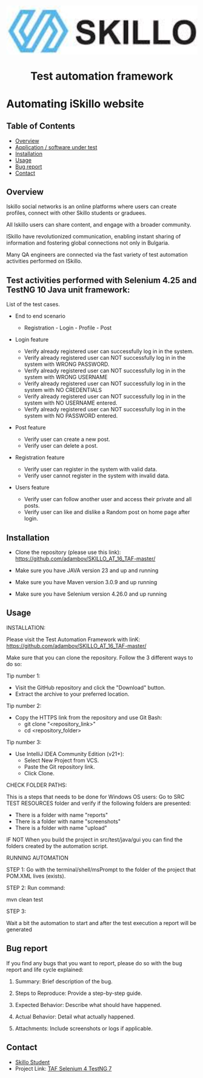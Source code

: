 <img align="center" src="skilloLogo.png" alt="Skillo Academy Logo" />


<div align="center">

# Test automation framework
</div>

# Automating iSkillo website

## Table of Contents
- [Overview](#overview)
- [Application / software under test]()
- [Installation](#installation)
- [Usage](#usage)
- [Bug report](#bug-report)
- [Contact](#contact)

## Overview
Iskillo social networks is an online platforms where users can create profiles,
connect with other Skillo students or graduees.

All Iskillo users can share content, and engage with
a broader community.

ISkillo have revolutionized communication,
enabling instant sharing of information and fostering
global connections not only in Bulgaria.

Many QA engineers are connected via the fast variety of test automation activities performed on ISkillo.

## Test activities performed with Selenium 4.25 and TestNG 10 Java unit framework:

List of the test cases.

- End to end scenario
  - Registration - Login - Profile - Post

- Login feature
  - Verify already registered user can successfully log in in the system.
  - Verify already registered user can NOT successfully log in in the system  with WRONG PASSWORD.
  - Verify already registered user can NOT successfully log in in the system  with WRONG USERNAME
  - Verify already registered user can NOT successfully log in in the system  with NO CREDENTIALS
  - Verify already registered user can NOT successfully log in in the system  with NO USERNAME entered.
  - Verify already registered user can NOT successfully log in in the system  with NO PASSWORD entered.

- Post feature
  - Verify  user can create a new post.
  - Verify user can delete a post.

- Registration feature
    - Verify user can register in the system with valid data.
    - Verify user cannot register in the system with invalid data.
  
- Users feature
    - Verify user can follow another user and access their private and all posts.
    - Verify user can like and dislike a Random post on home page after login.
  
## Installation

- Clone the repository (please use this link): https://github.com/adambov/SKILLO_AT_16_TAF-master/
  
- Make sure you have JAVA version 23 and up and running

- Make sure you have Maven version 3.0.9 and up running

- Make sure you have Selenium version 4.26.0 and up running 


## Usage

INSTALLATION:

Please visit the Test Automation Framework with linK: https://github.com/adambov/SKILLO_AT_16_TAF-master/

Make sure that you can clone the repository. Follow the 3 different ways to do so:

Tip number 1:
- Visit the GitHub repository and click the "Download" button.
- Extract the archive to your preferred location.

Tip number 2:
- Copy the HTTPS link from the repository and use Git Bash:
  - git clone "<repository_link>"
  - cd <repository_folder>

Tip number 3:
- Use IntelliJ IDEA Community Edition (v21+):
    - Select New Project from VCS.
    - Paste the Git repository link.
    - Click Clone.


CHECK FOLDER PATHS:

This is a steps that needs to be done for Windows OS users:
Go to SRC TEST RESOURCES folder and verify if the following folders are presented:
- There is a folder with name "reports"
- There is a folder with name "screenshots"
- There is a folder with name "upload"

IF NOT
When you build the project in src/test/java/gui you can find the folders created by the automation script.

RUNNING AUTOMATION

STEP 1:
Go with the terminal/shell/msPrompt to the folder of the project that POM.XML lives (exists).

STEP 2:
Run command:

mvn clean test

STEP 3:

Wait a bit the automation to start and after the test execution a report will be generated

## Bug report
If you find any bugs that you want to report, please do so with the bug report and life cycle explained:

1. Summary: Brief description of the bug.

2. Steps to Reproduce: Provide a step-by-step guide.

3. Expected Behavior: Describe what should have happened.

4. Actual Behavior: Detail what actually happened.

5. Attachments: Include screenshots or logs if applicable.

## Contact

- [Skillo Student](mailto:atanas.dambov@gmail.com)
- Project Link: [TAF Selenium 4 TestNG 7 ](https://github.com/adambov/SKILLO_AT_16_TAF-master)